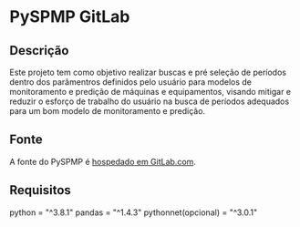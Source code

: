 # PySPMP GitLab

## Descrição

Este projeto tem como objetivo realizar buscas e pré seleção de períodos dentro dos parâmentros definidos pelo usuário para modelos de monitoramento e predição de máquinas e equipamentos, visando mitigar e reduzir o esforço de trabalho do usuário na busca de períodos adequados para um bom modelo de monitoramento e predição.

## Fonte

A fonte do PySPMP é [hospedado em
GitLab.com](https://codigo-externo.petrobras.com.br/leandro.castro.prestserv/pyspmp).

## Requisitos

python = "^3.8.1"
pandas = "^1.4.3"
pythonnet(opcional) = "^3.0.1"

